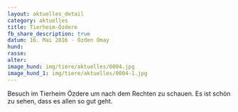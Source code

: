 ```yaml
---
layout: aktuelles_detail
category: aktuelles
title: Tierheim-Özdere
fb_share_description: true
datum: 16. Mai 2016 - Özden Omay
hund: 
rasse:
alter:
image_hund: img/tiere/aktuelles/0004.jpg
image_hund_1: img/tiere/aktuelles/0004-1.jpg
---
```


Besuch im Tierheim Özdere um nach dem Rechten zu schauen. Es ist schön zu sehen, dass es allen so gut geht.
